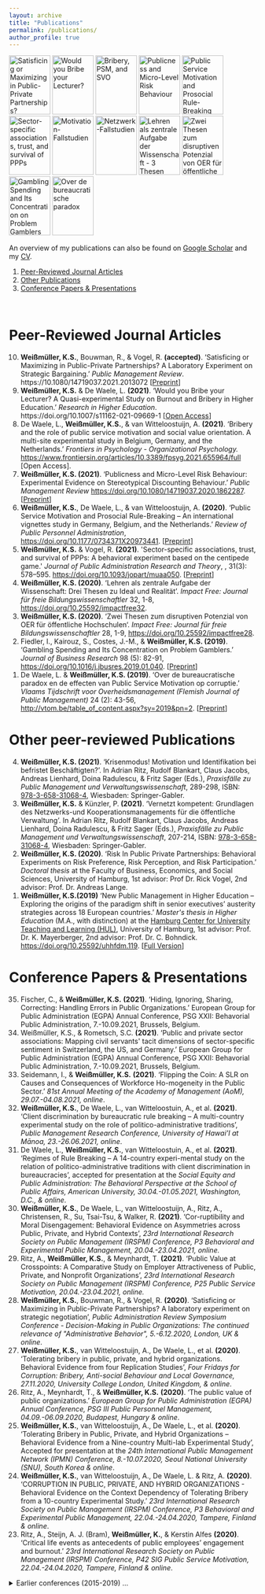 ```yaml
---
layout: archive
title: "Publications"
permalink: /publications/
author_profile: true
---
```


<a href="https://ksweissmueller.github.io/files/Weißmüller_et_al_2021_Bargaining_PMR_preprint.pdf" title="Weißmüller, K.S., Bouwman, R., & Vogel, R. (accepted). ‘Satisficing or Maximizing in Public-Private Partnerships? A Laboratory Experiment on Strategic Bargaining.’ Public Management Review."><img src="https://ksweissmueller.github.io/files/PMR1.jpg" alt="Satisficing or Maximizing in Public-Private Partnerships?" width="84" height="120"/></a> 
<a href="https://doi.org/10.1007/s11162-021-09669-1" title="Weißmüller, K.S. & De Waele, L. (2021). ‘Would you Bribe your Lecturer? A Quasi-experimental Study on Burnout and Bribery in Higher Education.’ Research in Higher Education."><img src="https://ksweissmueller.github.io/files/RiHE1.jpg" alt="Would you Bribe your Lecturer?" width="84" height="120"/></a> 
<a href="https://www.frontiersin.org/articles/10.3389/fpsyg.2021.655964/full" title="De Waele, L., Weißmüller, K.S., & van Witteloostuijn, A. (2021). ‘Bribery and the role of public service motivation and social value orientation. A multi-site experimental study in Belgium, Germany, and the Netherlands.’ Frontiers in Psychology - Organizational Psychology."><img src="https://ksweissmueller.github.io/files/frontiers.jpg" alt="Bribery, PSM, and SVO" width="84" height="120"/></a> 
<a href="https://www.tandfonline.com/doi/abs/10.1080/14719037.2020.1862287?journalCode=rpxm20" title="Weißmüller, K.S. (2021). ‘Publicness and Micro-Level Risk Behaviour: Experimental Evidence on Stereotypical Discounting Behaviour.’ Public Management Review."><img src="https://ksweissmueller.github.io/files/PMR1.jpg" alt="Publicness and Micro-Level Risk Behaviour" width="84" height="120"/></a> 
<a href="https://journals.sagepub.com/doi/full/10.1177/0734371X20973441" title="Weißmüller, K.S., De Waele, L., & van Witteloostuijn, A. (2020). ‘Public Service Motivation and Prosocial Rule-Breaking – An international vignettes study in Germany, Belgium, and the Netherlands.’ Review of Public Personnel Administration."><img src="https://ksweissmueller.github.io/files/RoPPA1.png" alt="Public Service Motivation and Prosocial Rule-Breaking" width="84" height="120"/></a> 
<a href="https://doi.org/10.1093/jopart/muaa050" title="Weißmüller, K.S. & Vogel, R. (2021). ‘Sector-specific associations, trust, and survival of PPPs: A behavioral experiment based on the centipede game.’ Journal of Public Administration Research and Theory. https://doi.org/10.1093/jopart/muaa050."><img src="https://ksweissmueller.github.io/files/JPART1.png" alt="Sector-specific associations, trust, and survival of PPPs" width="84" height="120"/></a> 
<a href="https://www.springer.com/de/book/9783658310677" title="Weißmüller, K.S. (2021). ‘Krisenmodus! Motivation und Identifikation bei befristet Beschäftigten?’. In: Adrian Ritz, Rudolf Blankart, Claus  Jacobs, Andreas Lienhard, Doina  Radulescu, & Fritz Sager (Eds.), Praxisfälle zu Public Management und Verwaltungswissenschaft, ISBN: 978-3-658-31068-4, Wiesbaden: Springer-Gabler"> <img src="https://raw.githubusercontent.com/KSWeissmueller/ksweissmueller.github.io/master/files/9783658310677.jpg" alt="Motivation-Fallstudien" width="84" height="120"/></a> 
<a href="https://www.springer.com/de/book/9783658310677" title="Weißmüller, K.S. & Künzler, P. (2021). ‘Vernetzt kompetent: Grundlagen des Netzwerks-und Kooperationsmanagements für die öffentliche Verwaltung’. In: Adrian Ritz, Rudolf Blankart, Claus  Jacobs, Andreas Lienhard, Doina  Radulescu, & Fritz Sager (Eds.), Praxisfälle zu Public Management und Verwaltungswissenschaft, ISBN: 978-3-658-31068-4, Wiesbaden: Springer-Gabler"> <img src="https://raw.githubusercontent.com/KSWeissmueller/ksweissmueller.github.io/master/files/9783658310677.jpg" alt="Netzwerk-Fallstudien" width="84" height="120"/></a>
<a href="https://doi.org/10.25592/impactfree32" title="Weißmüller, K.S. (2020). ‘Lehren als zentrale Aufgabe der Wissenschaft: Drei Thesen zu Ideal und Realität’. Impact Free: Journal für freie Bildungswissenschaftler 32, 1-8, Hamburg."><img src="https://ksweissmueller.github.io/files/Impact_Free_32_cover.png" alt="Lehren als zentrale Aufgabe der Wissenschaft - 3 Thesen" width="84" height="120"/></a> 
<a href="https://doi.org/10.25592/impactfree28" title="Weißmüller, K.S. (2020). ‘Zwei Thesen zum disruptiven Potenzial von OER für öffentliche Hochschulen’. Impact Free: Journal für freie Bildungswissenschaftler 28, 1-9, Hamburg."><img src="https://ksweissmueller.github.io/files/Impact_Free_28_cover.png" alt="Zwei Thesen zum disruptiven Potenzial von OER für öffentliche Hochschulen" width="84" height="120"/></a> 
<a href="https://doi.org/10.1016/j.jbusres.2019.01.040" title="Fiedler, I., Kairouz, S., Costes, J.-M., & Weißmüller, K.S. (2019). ‘Gambling Spending and Its Concentration on Problem Gamblers.’ Journal of Business Research 98 (5): 82-91."><img src="https://ksweissmueller.github.io/files/JBE1.gif" alt="Gambling Spending and Its Concentration on Problem Gamblers" width="84" height="120"/></a> 
<a href="http://vtom.be/table_of_content.aspx?sy=2019&pn=2" title="De Waele, L. & Weißmüller, K.S. (2019). ‘Over de bureaucratische paradox en de effecten van Public Service Motivation op corruptie.’ Vlaams Tijdschrift voor Overheidsmanagement (Flemish Journal of Public Management) 24 (2): 43-56."><img src="https://ksweissmueller.github.io/files/Vtijd_Cover.png" alt="Over de bureaucratische paradox" width="84" height="120"/></a>



An overview of my publications can also be found on <a href="https://scholar.google.de/citations?user=APdmf2UAAAAJ&hl=de">Google Scholar</a> and my <a href="https://ksweissmueller.github.io/files/CV_KW.pdf">CV</a>.



1. [Peer-Reviewed Journal Articles](#papers)
2. [Other Publications](#other)
3. [Conference Papers & Presentations](#conferences)


<br/>



<h1>Peer-Reviewed Journal Articles</h1> <a name="papers"></a>

<ol reversed>
  
  <li value="10"><b>Weißmüller, K.S.</b>, Bouwman, R., & Vogel, R. <b>(accepted)</b>. ‘Satisficing or Maximizing in Public-Private Partnerships? A Laboratory Experiment on Strategic Bargaining.’ <i>Public Management Review</i>. https://10.1080/14719037.2021.2013072 [<a href="https://ksweissmueller.github.io/files/Weißmüller_et_al_2021_Bargaining_PMR_preprint.pdf">Preprint</a>]</li>
    
  <li value="9"><b>Weißmüller, K.S.</b> & De Waele, L. <b>(2021)</b>. ‘Would you Bribe your Lecturer? A Quasi-experimental Study on Burnout and Bribery in Higher Education.’ <i>Research in Higher Education</i>. https://doi.org/10.1007/s11162-021-09669-1 [<a href="https://doi.org/10.1007/s11162-021-09669-1">Open Access</a>]</li>
  
  <li value="8">De Waele, L., <b>Weißmüller, K.S.</b>, & van Witteloostuijn, A. <b>(2021)</b>. ‘Bribery and the role of public service motivation and social value orientation. A multi-site experimental study in Belgium, Germany, and the Netherlands.’ <i>Frontiers in Psychology - Organizational Psychology.</i> <a href="https://www.frontiersin.org/articles/10.3389/fpsyg.2021.655964/full">https://www.frontiersin.org/articles/10.3389/fpsyg.2021.655964/full</a> [Open Access].</li>
  
 <li value="7"><b>Weißmüller, K.S. (2021)</b>. ‘Publicness and Micro-Level Risk Behaviour: Experimental Evidence on Stereotypical Discounting Behaviour.’ <i>Public Management Review</i> <a href="https://doi.org/10.1080/14719037.2020.1862287">https://doi.org/10.1080/14719037.2020.1862287</a>. [<a href="https://ksweissmueller.github.io/files/Weißmüller_2020_Discounting_PMR_preprint.pdf">Preprint</a>]</li> 
 
  <li value="6"> <b>Weißmüller, K.S.</b>, De Waele, L., & van Witteloostuijn, A. <b>(2020)</b>. ‘Public Service Motivation and Prosocial Rule-Breaking – An international vignettes study in Germany, Belgium, and the Netherlands.’ <i>Review of Public Personnel Administration</i>, <a href="https://journals.sagepub.com/doi/full/10.1177/0734371X20973441">https://doi.org/10.1177/0734371X20973441</a>. [<a href="https://ksweissmueller.github.io/files/Weissmueller_et_al_2020_RoPPA_PSRB_preprint.pdf">Preprint</a>]</li>
 
  <li value="5"> <b>Weißmüller, K.S.</b> & Vogel, R. <b>(2021)</b>. 'Sector-specific associations, trust, and survival of PPPs: A behavioral experiment based on the centipede game.' <i>Journal of Public Administration Research and Theory</i>, , 31(3): 578–595. <a href="https://doi.org/10.1093/jopart/muaa050">https://doi.org/10.1093/jopart/muaa050</a>. [<a href="https://ksweissmueller.github.io/files/Weissmueller_Vogel_2020_JPART_preprint.pdf">Preprint</a>]</li>
  
  <li value="4"> <b>Weißmüller, K.S. (2020)</b>. ‘Lehren als zentrale Aufgabe der Wissenschaft: Drei Thesen zu Ideal und Realität’. <i>Impact Free: Journal für freie Bildungswissenschaftler</i> 32, 1-8, <a href="https://doi.org/10.25592/impactfree32">https://doi.org/10.25592/impactfree32</a>. </li> 

  <li value="3"> <b>Weißmüller, K.S. (2020)</b>. ‘Zwei Thesen zum disruptiven Potenzial von OER für öffentliche Hochschulen‘. <i>Impact Free: Journal für freie Bildungswissenschaftler</i> 28, 1-9, <a href="https://doi.org/10.25592/impactfree28">https://doi.org/10.25592/impactfree28</a>. </li> 

  <li value="2"> Fiedler, I., Kairouz, S., Costes, J.-M., & <b>Weißmüller, K.S. (2019)</b>. ‘Gambling Spending and Its Concentration on Problem Gamblers.’ <i>Journal of Business Research</i> 98 (5): 82-91, <a href="https://doi.org/10.1016/j.jbusres.2019.01.040">https://doi.org/10.1016/j.jbusres.2019.01.040</a>. [<a href="https://ksweissmueller.github.io/files/Fiedler_et_al_2019_Gambling.pdf">Preprint</a>]</li>

  <li value="1"> De Waele, L. & <b>Weißmüller, K.S. (2019)</b>. ‘Over de bureaucratische paradox en de effecten van Public Service Motivation op corruptie.’ <i>Vlaams Tijdschrift voor Overheidsmanagement (Flemish Journal of Public Management)</i> 24 (2): 43-56, <a href="http://vtom.be/table_of_content.aspx?sy=2019&pn=2">http://vtom.be/table_of_content.aspx?sy=2019&pn=2</a>. [<a href="https://ksweissmueller.github.io/files/DeWaele_Weissmüller_2019_VTOM.pdf">Preprint</a>]</li>
</ol>





<h1>Other peer-reviewed Publications</h1> <a name="other"></a>

<ol>
  <li  value="4"><b>Weißmüller, K.S. (2021)</b>. ‘Krisenmodus! Motivation und Identifikation bei befristet Beschäftigten?’. In Adrian Ritz, Rudolf Blankart,  Claus  Jacobs,  Andreas  Lienhard,  Doina  Radulescu,  &  Fritz  Sager (Eds.), <i>Praxisfälle  zu  Public  Management und Verwaltungswissenschaft</i>, 289-298, ISBN: <a href="https://www.springer.com/de/book/9783658310677">978-3-658-31068-4</a>, Wiesbaden: Springer-Gabler.</li>

  <li  value="3"><b>Weißmüller, K.S.</b> & Künzler, P.<b> (2021)</b>. ‘Vernetzt kompetent: Grundlagen des Netzwerks-und Kooperationsmanagements für die öffentliche Verwaltung’. In Adrian Ritz, Rudolf Blankart, Claus Jacobs, Andreas Lienhard, Doina Radulescu, & Fritz Sager (Eds.), <i>Praxisfälle zu Public Management und Verwaltungswissenschaft</i>, 207-214, ISBN: <a href="https://www.springer.com/de/book/9783658310677">978-3-658-31068-4</a>, Wiesbaden: Springer-Gabler.</li>

  <li value="2"><b>Weißmüller, K.S. (2020)</b>. ‘Risk In Public Private Partnerships: Behavioral Experiments on Risk Preference, Risk Perception, and Risk Participation.’ <i>Doctoral thesis</i> at the Faculty of Business, Economics, and Social Sciences, University of Hamburg, 1st advisor: Prof Dr. Rick Vogel, 2nd advisor: Prof. Dr. Andreas Lange.</li> 

  <li value="1"><b>Weißmüller, K.S.(2019)</b> ‘New Public Management in Higher Education – Exploring the origins of the paradigm shift in senior executives’ austerity strategies across 18 European countries.’ <i>Master's thesis in Higher Education</i> (M.A., with distinction) at the <a href="https://www.hul.uni-hamburg.de/">Hamburg Center for University Teaching and Learning (HUL)</a>, University of Hamburg, 1st advisor: Prof. Dr. K. Mayerberger, 2nd advisor: Prof. Dr. C. Bohndick. <a href="https://doi.org/10.25592/uhhfdm.119">https://doi.org/10.25592/uhhfdm.119</a>. [<a href="https://ksweissmueller.github.io/files/Weißmüller_2019_Leadership in HE_COCOPS.pdf">Full Version</a>]</li>
</ol>
 
 
 
 
 <!-- <h1>...(under review)... </h1>  -->

<!-- <ol>

Ritz, A., <b>Weißmüller, K.S.</b>, & Meynhardt, T. (2020). Public Value at Crosspoints: A Comparative Study on Employer Attractiveness of Public, Private, and Nonprofit Organizations.' <i>Review of Public Personnel Management</i>.

Ritz, A., Steijn, A. J. (Bram), <b>Weißmüller, K.S.</b>, & Kerstin Alfes. (2019). ‘Critical life events as antecedents of public employees’ engagement and burnout.’ <i>Work & Stress</i>.

Seidemann, I. & <b>Weißmüller, K.S.</b> (2019).‘Flipping the Coin – A Systematic Literature Review on Causes and Consequences of Workforce Homogeneity in the Public Sector.’ <i>Public Personnel Management</i>. 

Weißmüller, K.S. (2018). ‘Return of the Behavioral Paradigm? A Systematic Review of Nudging in Higher Education.’ <i>Higher Education Quarterly</i>.

Weißmüller, K.S. (2017). ‘Effective leadership in higher education – ten years later: a contemporary literature review.’ <i>Journal of Further and Higher Education</i>.
<!-- 
<li value="4"><b>Weißmüller, K.S.</b>, van Witteloostuijn, A., De Waele, L., Ritz, A., Christensen, R.K., Gong, T., Hilgers, D., Homberg, F., Hung, M., Kim, S., Kolltveit, K., Kuo, M., Ma, L., Monteduro, F., Ripoll, G., Schmidthuber, L., Shim, D.C., Su, T., Walker, R., Xiao, H., Yang, S.L. (2020). ‘MICRO-LEVEL FOUNDATIONS OF CORRUPTION: THE DOUBLE-EDGED SWORD OF PUBLIC SERVICE MOTIVATION. Findings from a Multi-country Multi-lab Research Project’ <i>Journal of Public Administration Research and Theory</i>. </li>

</ol>
 -->


<h1>Conference Papers & Presentations</h1> <a name="conferences"></a>

<ol>
 
<li value="35">Fischer, C., & <b>Weißmüller, K.S.</b> <b>(2021)</b>. ‘Hiding, Ignoring, Sharing, Correcting: Handling Errors in Public Organizations.’ </i>European Group for Public Administration (EGPA) Annual Conference, PSG XXII: Behavorial Public Administration, 7.-10.09.2021, Brussels, Belgium.</i></li>
  
<li value="34">Weißmüller, K.S.</b>, & Rometsch, S.C. <b>(2021)</b>. ‘Public and private sector associations: Mapping civil servants' tacit dimensions of sector-specific sentiment in Switzerland, the US, and Germany.’ </i>European Group for Public Administration (EGPA) Annual Conference, PSG XXII: Behavorial Public Administration, 7.-10.09.2021, Brussels, Belgium.</i></li>

<li value="33">Seidemann, I., & <b>Weißmüller, K.S.</b> <b>(2021)</b>. ‘Flipping the Coin: A SLR on Causes and Consequences of Workforce Ho-mogeneity in the Public Sector.’ <i>81st Annual Meeting of the Academy of Management (AoM), 29.07.-04.08.2021, online</i>.</li>

<li value="32"><b>Weißmüller, K.S.</b>, De Waele, L., van Witteloostuin, A., et al. <b>(2021)</b>. ‘Client discrimination by bureaucratic rule breaking – A multi-country experimental study on the role of politico-administrative traditions’, <i>Public Management Research Conference, University of Hawai’I at Mānoa, 23.-26.06.2021, online</i>.</li>

<li value="31">De Waele, L., <b>Weißmüller, K.S.</b>, van Witteloostuin, A., et al. <b>(2021)</b>. ‘Regimes of Rule Breaking – A 14-country experi-mental study on the relation of politico-administrative traditions with client discrimination in bureaucracies’, accepted for presentation at the <i>Social Equity and Public Administration: The Behavioral Perspective at the School of Public Affairs, American University, 30.04.-01.05.2021, Washington, D.C., & online</i>.</li>
  
<li value="30"><b>Weißmüller, K.S.</b>, De Waele, L., van Witteloostuijn, A., Ritz, A., Christensen, R., Su, Tsai-Tsu, & Walker, R. <b>(2021)</b>. ‘Cor-ruptibility and Moral Disengagement: Behavioral Evidence on Asymmetries across Public, Private, and Hybrid Contexts’, <i>23rd International Research Society on Public Management (IRSPM) Conference, P3 Behavioral and Experimental Public Management, 20.04.-23.04.2021, online.</i></li>
  
<li value="29">Ritz, A., <b>Weißmüller, K.S.</b>, & Meynhardt, T. <b>(2021)</b>. ‘Public Value at Crosspoints: A Comparative Study on Employer Attractiveness of Public, Private, and Nonprofit Organizations’, <i>23rd International Research Society on Public Management (IRSPM) Conference, P25 Public Service Motivation, 20.04.-23.04.2021, online.</i></li> 
  
 <li value="28"><b>Weißmüller, K.S.</b>, Bouwman, R., & Vogel, R. <b>(2020)</b>. ‘Satisficing or Maximizing in Public-Private Partnerships? A laboratory experiment on strategic negotiation’, <i>Public Administration Review Symposium Conference - Decision-Making in Public Organizations: The continued relevance of "Administrative Behavior", 5.-6.12.2020, London, UK & online</i>.</li>
  
<li value="27"><b>Weißmüller, K.S.</b>, van Witteloostuijn, A., De Waele, L., et al. <b>(2020)</b>. ‘Tolerating bribery in public, private, and hybrid organizations. Behavioral Evidence from four Replication Studies’, <i>Four Fridays for Corruption: Bribery, Anti-social Behaviour and Local Governance, 27.11.2020, University College London, United Kingdom, & online</i>.</li>
  
 <li  value="26">Ritz, A., Meynhardt, T., & <b>Weißmüller, K.S.</b> <b>(2020)</b>. ‘The public value of public organizations.’ <i>European Group for Public Administration (EGPA) Annual Conference, PSG III Public Personnel Management, 04.09.-06.09.2020, Budapest, Hungary & online</i>.</li>

<li  value="25"><b>Weißmüller, K.S.</b>, van Witteloostuijn, A., De Waele, L., et al. <b>(2020)</b>. ‘Tolerating Bribery in Public, Private, and Hybrid Organizations – Behavioral Evidence from a Nine-country Multi-lab Experimental Study’, Accepted for presentation at the <i>24th International Public Management Network (IPMN) Conference, 8.-10.07.2020, Seoul National University (SNU), South Korea & online</i>.</li>

<li  value="24"><b>Weißmüller, K.S.</b>, van Witteloostuijn, A., De Waele, L. & Ritz, A. <b>(2020)</b>. ‘CORRUPTION IN PUBLIC, PRIVATE, AND HYBRID ORGANIZATIONS - Behavioral Evidence on the Context Dependency of Tolerating Bribery from a 10-country Experimental Study.’ <i>23rd International Research Society on Public Management (IRSPM) Conference, P3 Behavioral and Experimental Public Management, 22.04.-24.04.2020, Tampere, Finland & online</i>.</li>

<li  value="23">Ritz, A., Steijn, A. J. (Bram), <b>Weißmüller, K.</b>, & Kerstin Alfes <b>(2020)</b>. ‘Critical life events as antecedents of public employees’ engagement and burnout.’ <i>23rd International Research Society on Public Management (IRSPM) Conference, P42 SIG Public Service Motivation, 22.04.-24.04.2020, Tampere, Finland & online</i>.</li> </ol>


<details>
  <summary>Earlier conferences (2015-2019) ... </summary>


<ol><li  value="22">Ritz, A., <b>Weißmüller, K.S.</b>, De Waele, L. & van Witteloostuijn, A. <b>(2019)</b>. ‘PSM and Deviant Behavior: Findings from a Comparative Multi-lab Research Project.’ <a href="https://marriottschool.byu.edu/event/aspengrove2019/custom3#PSM">Plenary Keynote</a> <i>‘Elevating Public Service Motivation’ Conference at Brigham Young University, 25.-28.09.2019, Aspen Grove, Sundance, UT, USA</i>.</li>

<li  value="21">Ritz, A., A. J. (Bram) Steijn, <b>Weißmüller, K.S.</b>, & Kerstin Alfes <b>(2019)</b>. ‘Critical life events as antecedents of public employees’ engagement and burnout.’ <i>European Group for Public Administration (EGPA) Annual Conference, PSG III, 11.09.-13.09.2018, Belfast, Northern Ireland</i>.</li>

<li  value="20"><b>Weißmüller, K.S.</b> & Ritz, A. <b>(2019)</b>. ‘New Public Management in Higher Education – Exploring the role of neo-classical vs. Public value-oriented paradigms of leadership with senior executives across 18 European countries.’ <i>European Group for Public Administration (EGPA) Annual Conference, PSG XX, 11.09.-13.09.2018, Belfast, Northern Ireland</i>.</li>

<li  value="19"><b>Weißmüller, K.S.</b>, Bouwman, R., & Vogel, R. <b>(2019)</b>. ‘Strategic Negotiation Behavior in Public-Private Partnerships.’ <i>VHB Pfingsttagung, WK ÖBWL, 13.-14.06.2019, Rostock, Germany</i>.</li>

<li  value="18">De Waele, L., <b>Weißmüller, K.S.</b>, van Witteloostuijn, A., Cannaerts, N., Coreynen, W., Philipsen, J., & Vanderstraeten, J. <b>(2019)</b>. ‘Connecting Bribery, Public Service Motivation, and Social Value Orientation. A multi-site experimental study in Belgium, Germany and the Netherlands.’ <i>23rd International Research Society on Public Management (IRSPM) Conference 2019, 16.-18.04.2019, Wellington, New Zealand</i>.</li>

<li  value="17"><b>Weißmüller, K.S.</b>, Bouwman, R., & Vogel, R. <b>(2018)</b>. ‘Risk sharing in Public-Private Partnerships. An Experimental Study on Negotiation Behavior and the Publicness Bias.’ <i>European Group for Public Administration (EGPA) Annual Conference, PSG XXII, 05.09.-07.09.2018, Lausanne, Switzerland</i>.</li>

<li  value="16"><b>Weißmüller, K.</b>, De Waele, L., van Witteloostuijn, A. <b>(2018)</b>. ‘<a href="https://ecpr.eu/Filestore/PaperProposal/0926c696-2cd5-47ce-83c1-a6a6efa82cc7.pdf">The Paradox of Public Bureaucracies: Discriminatory bureaucrats in non-discriminatory bureaucracies.</a>’ <i>ECPR General Conference 2018, Section S73: The Politics of Bureaucracy, 22.08.-25.08.2018, Hamburg, Germany</i>.</li>

<li  value="15">De Waele, L., <b>Weißmüller, K.S.</b>, van Witteloostuijn, A. <b>(2018)</b>. ‘The Paradox of Public Bureaucracies: Discriminatory bureaucrats in non-discriminatory bureaucracies.’ <i>78th Annual Meeting of the Academy of Management (AoM), 10.08.-14.08.2018, Chicago, Illinois, USA</i>.</li> <a href="https://doi.org/10.5465/AMBPP.2018.12966abstract">https://doi.org/10.5465/AMBPP.2018.12966abstract</a>.

<li  value="14">De Waele, L., <b>Weißmüller, K.S.</b>, van Witteloostuijn, A. <b>(2018)</b>. ‘The Paradox of Public Bureaucracies: Discriminatory bureaucrats in non-discriminatory bureaucracies.’ <i>EURAM Conference 2018, Public and Non-Profit Management, Best Paper Award, 20.06.-23.06.2018, Reykjavik, Iceland</i>.</li>

<li  value="13"><b>Weißmüller, K.S.</b> <b>(2018)</b>. ‘Unconscious Biases in PPP Performance Evaluation. A framing experiment on the adverse effects of affect misattribution.’ <i>Public Management Research Conference (PMRC) 2018, 31.05.-02.06.2018, Singapore, Singapore</i>.</li> 

<li  value="12"><b>Weißmüller, K.S.</b> & Vogel, R. <b>(2018)</b>. ‘The Impact of Trust in Strategic Partners on PPP survival: An experimental study.’ <i>22nd International Research Society on Public Management (IRSPM) Conference 2018, 11.-13.04.2018, Edinburgh, Great Britain</i>.</li>

<li  value="11"><b>Weißmüller, K.S.</b> <b>(2017)</b>. ‘Measuring Unconscious Negativity Toward the Public Sector: Introducing the Affective Misattribution Procedure (AMP) to Public Administration Research.’ <i>2017 Netherlands Institute of Governance (NIG) Annual Work Conference – Panel 1 “Behavioral Public Administration”, 08.-09.11.2017, Maastricht, The Netherlands</i>.</li>

<li  value="10"><b>Weißmüller, K.S.</b> & Vogel, R. <b>(2017)</b>. ‘A Self-fulfilling Prophecy? Public sector framing effects on negotiation efficiency.’ <i>European Group for Public Administration (EGPA) Annual Conference, 30.08.-01.09.2017, Milano, Italy</i>.</li>

<li  value="9"><b>Weißmüller, K.S.</b> <b>(2017)</b>. ‘Risk sharing in non-cooperative games: An experimental study on the dynamic ecologies of risk preferences in PPPs.’ <i>21st International Research Society on Public Management (IRSPM) Conference 2017, 19.-21.04.2017, Budapest, Hungary</i>.</li>

<li  value="8"><b>Weißmüller, K.S.</b> <b>(2016)</b>. ‘The Asymmetric Nature of the Anti-Public Sector Bias: Evidence from a Framing Experiment.’ <i>2016 Netherlands Institute of Governance (NIG) Annual Work Conference – Panel 9 “Behavioral Public Administration”, 24.-25.11.2016, Antwerp, Belgium</i>.</li>

<li  value="7"><b>Weißmüller, K.S. </b><b>(2016)</b>. ‘Risk in Public Private Partnerships (PPPs): Behavioral experiments on Risk Preference, Risk Perception, and Risk Participation.’ <i>Academy Colloquium “Behavioral Public Administration” at the Dutch Royal Academy of Arts and Sciences (KNAW), 03.-5.11.2016, Amsterdam, the Netherlands</i>.</li> 

<li  value="6"><b>Weißmüller, K.S.</b> <b>(2016)</b>. ‘Time perceptions and cross-sectoral team efficiency: Experimental evidence on sector-specific delay discounting behavior.’ <i>2016 IIAS-IASIA Joint Congress, 20.-23.09.2016, Chengdu, PR China</i>.</li> 

<li  value="5"><b>Weißmüller, K.S.</b> <b>(2016)</b>. ‘Delay and probability discounting in pathological gamblers with and without a history of mental disorder.’ <i>Deutscher Suchtkongress 2016, 05.-07.09.2016, Berlin, Germany</i>, [<a href="https://ksweissmueller.github.io/files/2016_DGS_Poster_KW.pdf">Poster</a>].
        
<li  value="4"><b>Weißmüller, K.S.</b> <b>(2016)</b>. ‘Experimental evidence on asymmetries in delay discounting between public and private sector employees.’ <i>European Group for Public Administration (EGPA) Annual Conference, nominee for best paper award, 24.-26.08.2016, Utrecht, Netherlands</i>.</li>

<li  value="3"><b>Weißmüller, K.S.</b> <b>(2016)</b>. ‘The Grass is Greener on the Other Side: Experimental Evidence on the Asymmetric Nature of the Anti-Public Sector Bias and the Heuristic Formation of Public Opinion.’ <i>IPSA 24th World Congress of Political Sciences, 23.-28.07.2016, Poznan, Poland</i>.</li>

<li  value="2"><b>Weißmüller, K.S. </b><b>(2016)</b>. ‘Asymmetries in risk preferences and risk behavior between public and private sector employees: Experimental evidence on sector-specific probability discounting.’ <i>20th International Research Society on Public Management (IRSPM) Conference 2016, 13.-15.04.2016, Hong Kong, PR China</i>.</li>

<li  value="1"><b>Weißmüller, K.S.</b> <b>(2015)</b>: ‘<a href="https://ksweissmueller.github.io/files/Wei%C3%9Fm%C3%BCller_2015_Neuro_Gambling_Gaming.pdf">A Neuro-economic Perspective on Social Gaming and Social Gambling</a>.’ <i>Best-Poster-Award, Summer Interactive Symposium – Research 2.0, 08.-11.06.2015 Research Chair on Gambling, Concordia University, Montréal (Quebec), Canada</i>.</li></ol>

</details>

